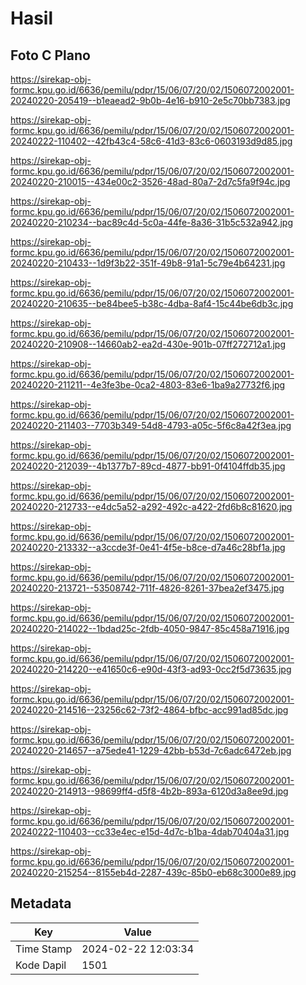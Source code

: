 # Hasil

## Foto C Plano

https://sirekap-obj-formc.kpu.go.id/6636/pemilu/pdpr/15/06/07/20/02/1506072002001-20240220-205419--b1eaead2-9b0b-4e16-b910-2e5c70bb7383.jpg

https://sirekap-obj-formc.kpu.go.id/6636/pemilu/pdpr/15/06/07/20/02/1506072002001-20240222-110402--42fb43c4-58c6-41d3-83c6-0603193d9d85.jpg

https://sirekap-obj-formc.kpu.go.id/6636/pemilu/pdpr/15/06/07/20/02/1506072002001-20240220-210015--434e00c2-3526-48ad-80a7-2d7c5fa9f94c.jpg

https://sirekap-obj-formc.kpu.go.id/6636/pemilu/pdpr/15/06/07/20/02/1506072002001-20240220-210234--bac89c4d-5c0a-44fe-8a36-31b5c532a942.jpg

https://sirekap-obj-formc.kpu.go.id/6636/pemilu/pdpr/15/06/07/20/02/1506072002001-20240220-210433--1d9f3b22-351f-49b8-91a1-5c79e4b64231.jpg

https://sirekap-obj-formc.kpu.go.id/6636/pemilu/pdpr/15/06/07/20/02/1506072002001-20240220-210635--be84bee5-b38c-4dba-8af4-15c44be6db3c.jpg

https://sirekap-obj-formc.kpu.go.id/6636/pemilu/pdpr/15/06/07/20/02/1506072002001-20240220-210908--14660ab2-ea2d-430e-901b-07ff272712a1.jpg

https://sirekap-obj-formc.kpu.go.id/6636/pemilu/pdpr/15/06/07/20/02/1506072002001-20240220-211211--4e3fe3be-0ca2-4803-83e6-1ba9a27732f6.jpg

https://sirekap-obj-formc.kpu.go.id/6636/pemilu/pdpr/15/06/07/20/02/1506072002001-20240220-211403--7703b349-54d8-4793-a05c-5f6c8a42f3ea.jpg

https://sirekap-obj-formc.kpu.go.id/6636/pemilu/pdpr/15/06/07/20/02/1506072002001-20240220-212039--4b1377b7-89cd-4877-bb91-0f4104ffdb35.jpg

https://sirekap-obj-formc.kpu.go.id/6636/pemilu/pdpr/15/06/07/20/02/1506072002001-20240220-212733--e4dc5a52-a292-492c-a422-2fd6b8c81620.jpg

https://sirekap-obj-formc.kpu.go.id/6636/pemilu/pdpr/15/06/07/20/02/1506072002001-20240220-213332--a3ccde3f-0e41-4f5e-b8ce-d7a46c28bf1a.jpg

https://sirekap-obj-formc.kpu.go.id/6636/pemilu/pdpr/15/06/07/20/02/1506072002001-20240220-213721--53508742-711f-4826-8261-37bea2ef3475.jpg

https://sirekap-obj-formc.kpu.go.id/6636/pemilu/pdpr/15/06/07/20/02/1506072002001-20240220-214022--1bdad25c-2fdb-4050-9847-85c458a71916.jpg

https://sirekap-obj-formc.kpu.go.id/6636/pemilu/pdpr/15/06/07/20/02/1506072002001-20240220-214220--e41650c6-e90d-43f3-ad93-0cc2f5d73635.jpg

https://sirekap-obj-formc.kpu.go.id/6636/pemilu/pdpr/15/06/07/20/02/1506072002001-20240220-214516--23256c62-73f2-4864-bfbc-acc991ad85dc.jpg

https://sirekap-obj-formc.kpu.go.id/6636/pemilu/pdpr/15/06/07/20/02/1506072002001-20240220-214657--a75ede41-1229-42bb-b53d-7c6adc6472eb.jpg

https://sirekap-obj-formc.kpu.go.id/6636/pemilu/pdpr/15/06/07/20/02/1506072002001-20240220-214913--98699ff4-d5f8-4b2b-893a-6120d3a8ee9d.jpg

https://sirekap-obj-formc.kpu.go.id/6636/pemilu/pdpr/15/06/07/20/02/1506072002001-20240222-110403--cc33e4ec-e15d-4d7c-b1ba-4dab70404a31.jpg

https://sirekap-obj-formc.kpu.go.id/6636/pemilu/pdpr/15/06/07/20/02/1506072002001-20240220-215254--8155eb4d-2287-439c-85b0-eb68c3000e89.jpg


## Metadata

| Key        | Value               |
| ---------- | ------------------- |
| Time Stamp | 2024-02-22 12:03:34 |
| Kode Dapil | 1501                |



